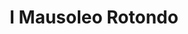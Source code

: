 ---
title: I Mausoleo Rotondo

mediaPath: /videos/mr_20_anon1973-1080p.mp4
mediaPosition:  [296042.1682328262,4633978.837745597,129.50119198080546]
mediaRotation:  [0.7246838282206157,0.2624343128517174,0.2169480835705427,0.5990785504327701]
mediaScale: 1
cameraFOV: 32

# Pair of camera points and targets: [final point], ... , [entrance point]
cameraPath: [
    [[296044.4321830815,4633976.121848601,128.8241153607911],[296039.4691646326,4633982.07562204,130.30839874936146]],
    [[296051.38462544145,4633966.716689559,130.3978214415481],[296040.44242838543,4633979.00806983,129.19769869297207]],
    [[296063.7679415044,4633953.737162919,132.37349915984862],[296052.3798276281,4633965.507849626,130.37055213625797]],
    [[296081.5638071404,4633933.671894817,134.1456634172921],[296069.8679071175,4633945.136803271,132.14271639370145]],
    [[296098.92645517405,4633911.017751159,136.05333750720698],[296088.14738160226,4633923.378464628,134.24382501093504]]
]

animationEntry: 2000
---